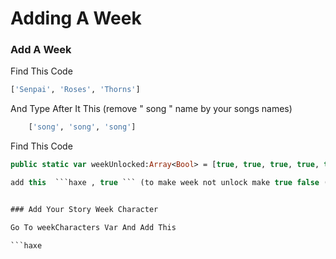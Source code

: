 # Adding A Week

### Add A Week

Find This Code 

```haxe
['Senpai', 'Roses', 'Thorns']
```

And Type After It This (remove " song " name by your songs names)

```haxe
	['song', 'song', 'song']
```

Find This Code

```haxe
public static var weekUnlocked:Array<Bool> = [true, true, true, true, true, true, true];```  

add this  ```haxe , true ``` (to make week not unlock make true false (NOT ALL JUST YOUR WEEK))


### Add Your Story Week Character

Go To weekCharacters Var And Add This 

```haxe
```